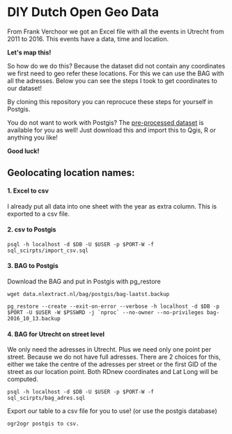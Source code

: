 # DIY Dutch Open Geo Data

From Frank Verchoor we got an Excel file with all the events in Utrecht from 2011 to 2016. This events have a data, time and location. 

**Let's map this!**

So how do we do this? Because the dataset did not contain any coordinates we first need to geo refer these locations. For this we can use the BAG with all the adresses. Below you can see the steps I took to get coordinates to our dataset!

By cloning this repository you can reprocuce these steps for yourself in Postgis. 

You do not want to work with Postgis? The [pre-processed dataset](/data/.csv) is available for you as well! Just download this and import this to Qgis, R or anything you like!

**Good luck!**


## Geolocating location names:

#### 1. Excel to csv

I already put all data into one sheet with the year as extra column. This is exported to a csv file. 

#### 2. csv to Postgis

	psql -h localhost -d $DB -U $USER -p $PORT-W -f sql_scirpts/import_csv.sql

#### 3. BAG to Postgis 

Download the BAG and put in Postgis with pg_restore

	wget data.nlextract.nl/bag/postgis/bag-laatst.backup 

	pg_restore --create --exit-on-error --verbose -h localhost -d $DB -p $PORT -U $USER -W $PSSWRD -j `nproc` --no-owner --no-privileges bag-2016_10_13.backup

#### 4. BAG for Utrecht on street level

We only need the adresses in Utrecht. Plus we need only one point per street. Because we do not have full adresses. There are 2 choices for this, either we take the centre of the adresses per street or the first GID of the street as our location point.
Both RDnew coordinates and Lat Long will be computed. 

	psql -h localhost -d $DB -U $USER -p $PORT-W -f sql_scirpts/bag_adres.sql

Export our table to a csv file for you to use! (or use the postgis database)

	ogr2ogr postgis to csv.  